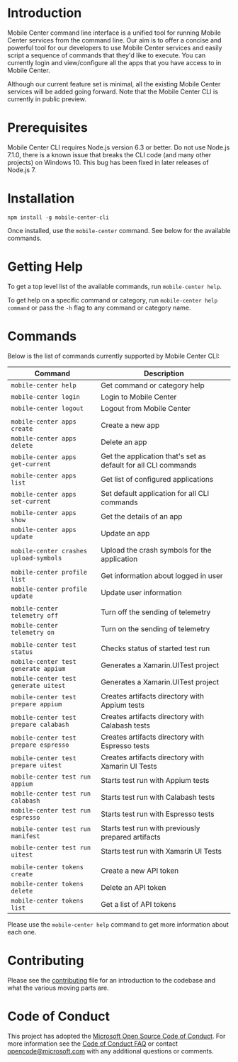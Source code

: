 # Introduction

Mobile Center command line interface is a unified tool for running Mobile Center services from the command line. Our aim is to offer a concise and powerful tool for our developers to use Mobile Center services and easily script a sequence of commands that they'd like to execute. You can currently login and view/configure all the apps that you have access to in Mobile Center.

Although our current feature set is minimal, all the existing Mobile Center services will be added going forward. Note that the Mobile Center CLI is currently in public preview.

# Prerequisites

Mobile Center CLI requires Node.js version 6.3 or better. Do not use Node.js 7.1.0, there is a known issue that breaks the CLI code (and many other projects) on Windows 10. This bug has been fixed in later releases of Node.js 7.

# Installation

```
npm install -g mobile-center-cli
```

Once installed, use the `mobile-center` command. See below for the available commands.

# Getting Help

To get a top level list of the available commands, run `mobile-center help`.

To get help on a specific command or category, run `mobile-center help command` or pass the `-h` flag to any command or category name.

# Commands

Below is the list of commands currently supported by Mobile Center CLI:

| Command                               | Description                                                    |
| ------------------------------------- | -------------------------------------------------------------- |
| `mobile-center help` | Get command or category help |
| `mobile-center login` | Login to Mobile Center |
| `mobile-center logout` | Logout from Mobile Center |
| | |
| `mobile-center apps create` | Create a new app |
| `mobile-center apps delete` | Delete an app |
| `mobile-center apps get-current` | Get the application that's set as default for all CLI commands |
| `mobile-center apps list` | Get list of configured applications |
| `mobile-center apps set-current` | Set default application for all CLI commands |
| `mobile-center apps show` | Get the details of an app |
| `mobile-center apps update` | Update an app |
| | |
| `mobile-center crashes upload-symbols` | Upload the crash symbols for the application |
| | |
| `mobile-center profile list` | Get information about logged in user |
| `mobile-center profile update` | Update user information |
| | |
| `mobile-center telemetry off` | Turn off the sending of telemetry |
| `mobile-center telemetry on` | Turn on the sending of telemetry |
| | |
| `mobile-center test status` | Checks status of started test run |
| `mobile-center test generate appium` | Generates a Xamarin.UITest project |
| `mobile-center test generate uitest` | Generates a Xamarin.UITest project |
| `mobile-center test prepare appium` | Creates artifacts directory with Appium tests |
| `mobile-center test prepare calabash` | Creates artifacts directory with Calabash tests |
| `mobile-center test prepare espresso` | Creates artifacts directory with Espresso tests |
| `mobile-center test prepare uitest` | Creates artifacts directory with Xamarin UI Tests |
| `mobile-center test run appium` | Starts test run with Appium tests |
| `mobile-center test run calabash` | Starts test run with Calabash tests |
| `mobile-center test run espresso` | Starts test run with Espresso tests |
| `mobile-center test run manifest` | Starts test run with previously prepared artifacts |
| `mobile-center test run uitest` | Starts test run with Xamarin UI Tests |
| | |
| `mobile-center tokens create` | Create a new API token |
| `mobile-center tokens delete` | Delete an API token |
| `mobile-center tokens list` | Get a list of API tokens |

Please use the `mobile-center help` command to get more information about each one.

# Contributing

Please see the [contributing](./contributing.md) file
for an introduction to the codebase and what the various moving parts are.

# Code of Conduct

This project has adopted the [Microsoft Open Source Code of Conduct](https://opensource.microsoft.com/codeofconduct/). For more information see the [Code of Conduct FAQ](https://opensource.microsoft.com/codeofconduct/faq/) or contact opencode@microsoft.com with any additional questions or comments.
